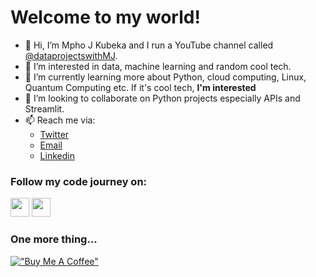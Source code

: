 # Welcome to my world!


- 👋 Hi, I’m Mpho J Kubeka and I run a YouTube channel called [@dataprojectswithMJ](https://www.youtube.com/channel/UClOP0fAisga04q3OB1iC4nQ/featured).
- 👀 I’m interested in data, machine learning and random cool tech.
- 🌱 I’m currently learning more about Python, cloud computing, Linux, Quantum Computing etc. If it's cool tech, **I'm interested**
- 💞️ I’m looking to collaborate on Python projects especially APIs and Streamlit.
- 📫 Reach me via:
  - [Twitter](https://twitter.com/MphoJKubeka)
  - [Email](kubeka7712@gmail.com)
  - [Linkedin](https://linkedin.com/in/mpho-jan-kubeka)

### Follow my code journey on:
  
 <p>
<a href="https://medium.com/@dataprojectswithMJ"><img src="https://img.shields.io/badge/medium-%2312100E.svg?&style=for-the-badge&logo=medium&logoColor=white" height=30></a>     
<a href="https://www.youtube.com/channel/UClOP0fAisga04q3OB1iC4nQ"><img src="https://img.shields.io/badge/-YouTube-red?&style=for-the-badge&logo=youtube&logoColor=white" height=30></a>
</p>
  
### One more thing...
[!["Buy Me A Coffee"](https://www.buymeacoffee.com/assets/img/custom_images/orange_img.png)](https://www.buymeacoffee.com/mphowithdata)

<!---
dataprojectswithMJ/dataprojectswithMJ is a ✨ special ✨ repository because its `README.md` (this file) appears on your GitHub profile.
You can click the Preview link to take a look at your changes.
--->
